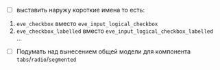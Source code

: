 - [ ] выставить наружу короткие имена то есть:
1) `eve_checkbox` вместо `eve_input_logical_checkbox`
2) `eve_checkbox_labelled` вместо `eve_input_logical_checkbox_labelled`  
...  
- [ ] Подумать над вынесением общей модели для компонента `tabs`/`radio`/`segmented`
